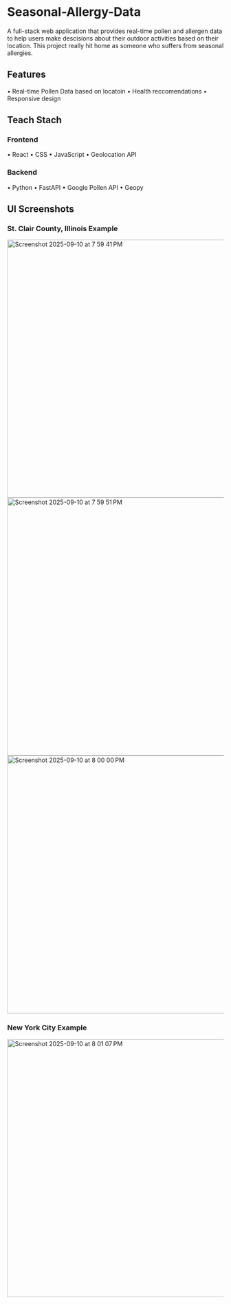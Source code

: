 # Seasonal-Allergy-Data

A full-stack web application that provides real-time pollen and allergen data to help users make descisions about their outdoor activities based on their location. This project really hit home as someone who suffers from seasonal allergies.

## Features
• Real-time Pollen Data based on locatoin
• Health reccomendations
• Responsive design

## Teach Stach
### Frontend
• React
• CSS
• JavaScript
• Geolocation API
### Backend
• Python
• FastAPI
• Google Pollen API
• Geopy

## UI Screenshots
### St. Clair County, Illinois Example
<img width="600" alt="Screenshot 2025-09-10 at 7 59 41 PM" src="https://github.com/user-attachments/assets/9c0062ba-e3a2-4f0f-9325-1c5e1c9152b6" />
<img width="600" alt="Screenshot 2025-09-10 at 7 59 51 PM" src="https://github.com/user-attachments/assets/64b8e2be-1827-43a2-8293-0a3caf2904a2" />
<img width="600" alt="Screenshot 2025-09-10 at 8 00 00 PM" src="https://github.com/user-attachments/assets/fd19c13d-4fb2-41c9-b278-51fd9a89c848" />

### New York City Example
<img width="600" alt="Screenshot 2025-09-10 at 8 01 07 PM" src="https://github.com/user-attachments/assets/b3f8169e-96b7-41de-a3a0-a3af0310c9db" />



